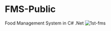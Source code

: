 # FMS-Public

Food Management System in C# .Net
<img src="https://i.ibb.co/kgBbvGx/1st-fms.png" alt="1st-fms" border="0">
